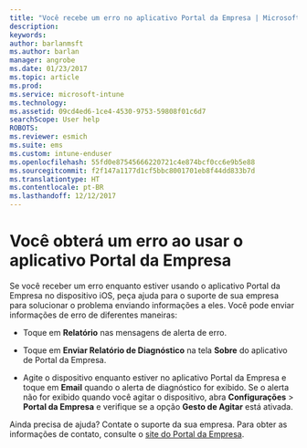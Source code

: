 ```yaml
---
title: "Você recebe um erro no aplicativo Portal da Empresa | Microsoft Docs"
description: 
keywords: 
author: barlanmsft
ms.author: barlan
manager: angrobe
ms.date: 01/23/2017
ms.topic: article
ms.prod: 
ms.service: microsoft-intune
ms.technology: 
ms.assetid: 09cd4ed6-1ce4-4530-9753-59808f01c6d7
searchScope: User help
ROBOTS: 
ms.reviewer: esmich
ms.suite: ems
ms.custom: intune-enduser
ms.openlocfilehash: 55fd0e87545666220721c4e874bcf0cc6e9b5e88
ms.sourcegitcommit: f2f147a1177d1cf5bbc8001701eb8f44dd833b7d
ms.translationtype: HT
ms.contentlocale: pt-BR
ms.lasthandoff: 12/12/2017
---
```

# <a name="you-get-an-error-while-using-the-company-portal-app"></a>Você obterá um erro ao usar o aplicativo Portal da Empresa

Se você receber um erro enquanto estiver usando o aplicativo Portal da Empresa no dispositivo iOS, peça ajuda para o suporte de sua empresa para solucionar o problema enviando informações a eles. Você pode enviar informações de erro de diferentes maneiras:

-   Toque em **Relatório** nas mensagens de alerta de erro.

-   Toque em **Enviar Relatório de Diagnóstico** na tela **Sobre** do aplicativo de Portal da Empresa.

-   Agite o dispositivo enquanto estiver no aplicativo Portal da Empresa e toque em **Email** quando o alerta de diagnóstico for exibido. Se o alerta não for exibido quando você agitar o dispositivo, abra **Configurações** > **Portal da Empresa** e verifique se a opção **Gesto de Agitar** está ativada.

Ainda precisa de ajuda? Contate o suporte da sua empresa. Para obter as informações de contato, consulte o [site do Portal da Empresa](https://portal.manage.microsoft.com#HelpDeskDialog).
